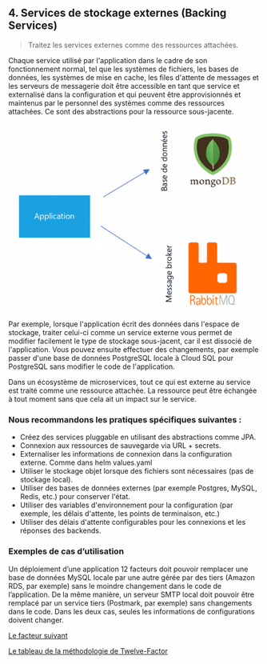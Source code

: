 ## 4. Services de stockage externes (Backing Services)

> Traitez les services externes comme des ressources attachées.

Chaque service utilisé par l'application dans le cadre de son fonctionnement normal, tel que les systèmes de fichiers, les bases de données, les systèmes de mise en cache, les files d'attente de messages et les serveurs de messagerie doit être accessible en tant que service et externalisé dans la configuration et qui peuvent être approvisionnés et maintenus par le personnel des systèmes comme des ressources attachées. Ce sont des abstractions pour la ressource sous-jacente. 

![](../images/stockage.png)

Par exemple, lorsque l'application écrit des données dans l'espace de stockage, traiter celui-ci comme un service externe vous permet de modifier facilement le type de stockage sous-jacent, car il est dissocié de l'application. Vous pouvez ensuite effectuer des changements, par exemple passer d'une base de données PostgreSQL locale à Cloud SQL pour PostgreSQL sans modifier le code de l'application.

Dans un écosystème de microservices, tout ce qui est externe au service est traité comme une ressource attachée. La ressource peut être échangée à tout moment sans que cela ait un impact sur le service.

### Nous recommandons les pratiques spécifiques suivantes :

- Créez des services pluggable en utilisant des abstractions comme JPA.
- Connexion aux ressources de sauvegarde via URL + secrets. 
- Externaliser les informations de connexion dans la configuration externe. Comme dans helm values.yaml
- Utiliser le stockage objet lorsque des fichiers sont nécessaires (pas de stockage local).
- Utiliser des bases de données externes (par exemple Postgres, MySQL, Redis, etc.) pour conserver l'état.
- Utiliser des variables d'environnement pour la configuration (par exemple, les délais d'attente, les points de terminaison, etc.)
- Utiliser des délais d'attente configurables pour les connexions et les réponses des backends.

### Exemples de cas d’utilisation

Un déploiement d’une application 12 facteurs doit pouvoir remplacer une base de données MySQL locale par une autre gérée par des tiers (Amazon RDS, par exemple) sans le moindre changement dans le code de l’application. De la même manière, un serveur SMTP local doit pouvoir être remplacé par un service tiers (Postmark, par exemple) sans changements dans le code. Dans les deux cas, seules les informations de configurations doivent changer.


[Le facteur suivant](./cicd.md)

[Le tableau de la méthodologie de Twelve-Factor](../README.md)